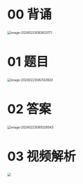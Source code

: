 # 00 背诵

<img src="https://cvp.oss-cn-shanghai.aliyuncs.com/picgo/202402230838399.png" alt="image-20240223083823171" style="zoom:50%;" />

# 01 题目

<img src="https://cvp.oss-cn-shanghai.aliyuncs.com/picgo/202402230821907.png" alt="image-20240223082142820" style="zoom:50%;" />

# 02 答案

<img src="https://cvp.oss-cn-shanghai.aliyuncs.com/picgo/202402230850681.png" alt="image-20240223085028543" style="zoom:50%;" />





# 03 视频解析

<img src="https://cvp.oss-cn-shanghai.aliyuncs.com/picgo/202402230819004.png" style="zoom:50%;" />
